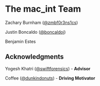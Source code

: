 # The mac_int Team

Zachary Burnham ([@zmbf0r3ns1cs](https://twitter.com/zmbf0r3ns1cs))

Justin Boncaldo ([@boncaldoj](https://twitter.com/boncaldoj))

Benjamin Estes

## Acknowledgments

Yogesh Khatri ([@swiftforensics](https://twitter.com/swiftforensics)) - **Advisor**

Coffee ([@dunkindonuts](https://twitter.com/dunkindonuts)) - **Driving Motivator**
